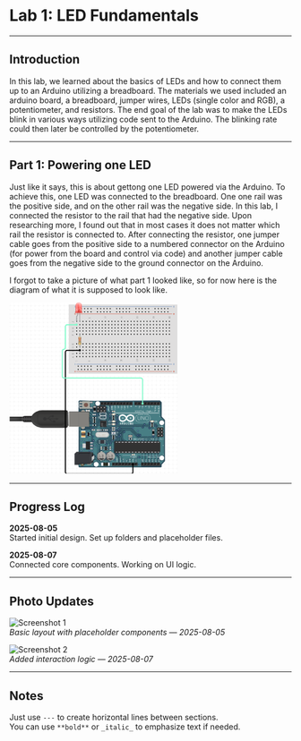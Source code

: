 # Lab 1: LED Fundamentals

---

## Introduction

In this lab, we learned about the basics of LEDs and how to connect them up to an Arduino utilizing a breadboard.
The materials we used included an arduino board, a breadboard, jumper wires, LEDs (single color and RGB), a potentiometer, and resistors.
The end goal of the lab was to make the LEDs blink in various ways utilizing code sent to the Arduino.
The blinking rate could then later be controlled by the potentiometer.

---

## Part 1: Powering one LED

Just like it says, this is about gettong one LED powered via the Arduino. To achieve this, one LED was connected to the breadboard. One one rail was the positive side, and on the other rail was the negative side.
In this lab, I connected the resistor to the rail that had the negative side. Upon researching more, I found out that in most cases it does not matter which rail the resistor is connected to. After connecting the resistor, one jumper cable goes from the positive side to a numbered connector on the Arduino (for power from the board and control via code) and another jumper cable goes from the negative side to the ground connector on the Arduino.

I forgot to take a picture of what part 1 looked like, so for now here is the diagram of what it is supposed to look like.

<img src="part1.png" width="300" />

---

## Progress Log

**2025-08-05**  
Started initial design. Set up folders and placeholder files.

**2025-08-07**  
Connected core components. Working on UI logic.

---

## Photo Updates

![Screenshot 1](images/update1.jpg)  
*Basic layout with placeholder components — 2025-08-05*

![Screenshot 2](images/update2.jpg)  
*Added interaction logic — 2025-08-07*

---

## Notes

Just use `---` to create horizontal lines between sections.  
You can use `**bold**` or `_italic_` to emphasize text if needed.
